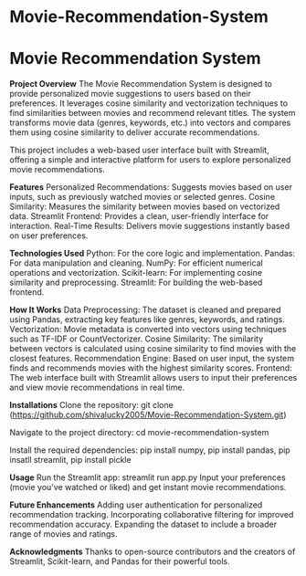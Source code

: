 # Movie-Recommendation-System
# Movie Recommendation System

**Project Overview**
The Movie Recommendation System is designed to provide personalized movie suggestions to users based on their preferences. It leverages cosine similarity and vectorization techniques to find similarities between movies and recommend relevant titles. The system transforms movie data (genres, keywords, etc.) into vectors and compares them using cosine similarity to deliver accurate recommendations.

This project includes a web-based user interface built with Streamlit, offering a simple and interactive platform for users to explore personalized movie recommendations.

**Features**
Personalized Recommendations: Suggests movies based on user inputs, such as previously watched movies or selected genres.
Cosine Similarity: Measures the similarity between movies based on vectorized data.
Streamlit Frontend: Provides a clean, user-friendly interface for interaction.
Real-Time Results: Delivers movie suggestions instantly based on user preferences.

__Technologies Used__
Python: For the core logic and implementation.
Pandas: For data manipulation and cleaning.
NumPy: For efficient numerical operations and vectorization.
Scikit-learn: For implementing cosine similarity and preprocessing.
Streamlit: For building the web-based frontend.

**How It Works**
Data Preprocessing: The dataset is cleaned and prepared using Pandas, extracting key features like genres, keywords, and ratings.
Vectorization: Movie metadata is converted into vectors using techniques such as TF-IDF or CountVectorizer.
Cosine Similarity: The similarity between vectors is calculated using cosine similarity to find movies with the closest features.
Recommendation Engine: Based on user input, the system finds and recommends movies with the highest similarity scores.
Frontend: The web interface built with Streamlit allows users to input their preferences and view movie recommendations in real time.

**Installations**
Clone the repository:
git clone (https://github.com/shivalucky2005/Movie-Recommendation-System.git)

Navigate to the project directory:
cd movie-recommendation-system

Install the required dependencies:
pip install numpy,
pip install pandas,
pip insatll streamlit,
pip install pickle

**Usage**
Run the Streamlit app:
streamlit run app.py
Input your preferences (movie you've watched or liked) and get instant movie recommendations.

**Future Enhancements**
Adding user authentication for personalized recommendation tracking.
Incorporating collaborative filtering for improved recommendation accuracy.
Expanding the dataset to include a broader range of movies and ratings.

__Acknowledgments__
Thanks to open-source contributors and the creators of Streamlit, Scikit-learn, and Pandas for their powerful tools.
